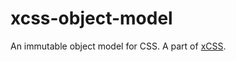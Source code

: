 # xcss-object-model

An immutable object model for CSS. A part of [xCSS][].

[xCSS]: https://github.com/andreypopp/xcss
